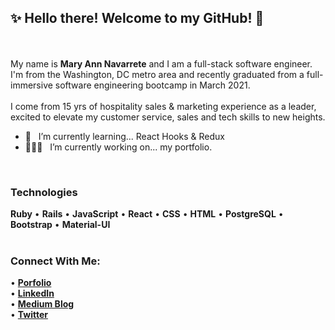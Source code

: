 ## ✨ Hello there! Welcome to my GitHub! 👋


<br/><br/>
My name is **Mary Ann Navarrete** and I am a full-stack software engineer. I'm from the Washington, DC metro area and recently graduated from a full-immersive software engineering bootcamp in March 2021. 
<br/>
<br/>
I come from 15 yrs of hospitality sales & marketing experience as a leader, excited to elevate my customer service, sales and tech skills to new heights. 
<br/>
- 🌱 &nbsp; I’m currently learning... React Hooks & Redux 
- 👩🏻‍💻 &nbsp; I’m currently working on... my portfolio.
<br/>

### **Technologies**
**Ruby** • **Rails** • **JavaScript** • **React** • **CSS** • **HTML** • **PostgreSQL** • **Bootstrap** • **Material-UI** 
<br /><br/>

### **Connect With Me:**
• [**Porfolio**](http://www.maryannnavarrete.com) <br />
• [**LinkedIn**](https://www.linkedin.com/in/maryannnavarrete/) <br />
• [**Medium Blog**](https://maryann-navarrete.medium.com/) <br />
• [**Twitter**](https://twitter.com/MaryAnnN28) <br />




